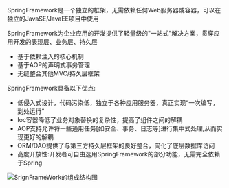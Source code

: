SpringFramework是一个独立的框架，无需依赖任何Web服务器或容器，可以在独立的JavaSE/JavaEE项目中使用

SpringFramework为企业应用的开发提供了轻量级的"一站式"解决方案，贯穿应用开发的表现层、业务层、持久层
- 基于依赖注入的核心机制
- 基于AOP的声明式事务管理
- 无缝整合其他MVC/持久层框架

SpringFramework具备以下优点:
- 低侵入式设计，代码污染低，独立于各种应用服务器，真正实现“一次编写，到处运行”
- Ioc容器降低了业务对象替换的复杂性，提高了组件之间的解耦
- AOP支持允许将一些通用任务[如安全、事务、日志等]进行集中式处理,从而实现更好的解耦
- ORM/DAO提供了与第三方持久层框架的良好整合，简化了底层数据库访问
- 高度开放性:开发者可自由选用SpringFramework的部分功能，无需完全依赖于Spring

![SrignFrameWork的组成结构图](http://note.youdao.com/yws/public/resource/a5134f52d1502f37d1756c776adf7e3e/xmlnote/03BB8086CB174778A140F15C2814B5C4/12514)
